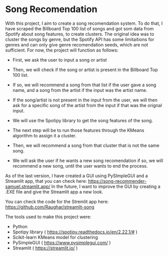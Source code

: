 # Song Recomendation

With this project, I aim to create a song recomendation system. To do that, I have scraped the Billboard Top 100 list of songs and got som data from Spotify about song features, to create clusters. The original idea was to cluster the songs by genre, but the Spotify API has some limitaitions for genres and can only give genre recomendation seeds, which are not sufficient. For now, the project will function as follows:

- First, we ask the user to input a song or artist

- Then, we will check if the song or artist is present in the Billboard Top 100 list.

- If so, we will recommend a song from that list if the user gave a song name, and a song from the artist if the input was the artist name.

- If the song/artist is not present in the input from the user, we will then ask for a specific song of the artist from the input if that was the orignal input.

- We will use the Spotipy library to get the song features of the song.

- The next step will be to run those features through the KMeans algorithm to assign it a cluster.

- Then, we will recommend a song from that cluster that is not the same song.

- We will ask the user if he wants a new song recomendation if so, we will recommend a new song, until the user wants to end the process.

As of the last version, I have created a GUI using PySImpleGUI and a Streamlit app, that you can check here: https://song-recommender-samuel.streamlit.app/
In the future, I want to improve the GUI by creating a .EXE file and give the Streamlit app a new look.

You can check the code for the Stremlit app here: https://github.com/Raughar/streamlit-song

The tools used to make this project were:
- Python
- Spotipy library ( https://spotipy.readthedocs.io/en/2.22.1/# )
- Scikit-learn KMeans model for clustering
- PySimpleGUI ( https://www.pysimplegui.com/ )
- Streamlit ( https://streamlit.io/ )

